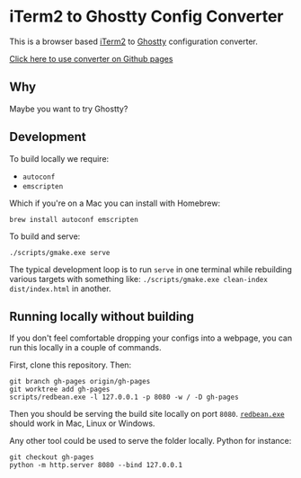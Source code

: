 # iTerm2 to Ghostty Config Converter

This is a browser based [iTerm2](https://iterm2.com/) to
[Ghostty](https://ghostty.org/) configuration converter.

[Click here to use converter on Github
pages](https://moshen.github.io/iTerm2-to-Ghostty-Config-Converter/)

## Why

Maybe you want to try Ghostty?

## Development

To build locally we require:

- `autoconf`
- `emscripten`

Which if you're on a Mac you can install with Homebrew:

```shell
brew install autoconf emscripten
```

To build and serve:

```shell
./scripts/gmake.exe serve
```

The typical development loop is to run `serve` in one terminal while rebuilding
various targets with something like:
`./scripts/gmake.exe clean-index dist/index.html` in another.

## Running locally without building

If you don't feel comfortable dropping your configs into a webpage, you can run
this locally in a couple of commands.

First, clone this repository. Then:

```shell
git branch gh-pages origin/gh-pages
git worktree add gh-pages
scripts/redbean.exe -l 127.0.0.1 -p 8080 -w / -D gh-pages
```

Then you should be serving the build site locally on port `8080`.
[`redbean.exe`](https://redbean.dev/)
should work in Mac, Linux or Windows.

Any other tool could be used to serve the folder locally. Python for instance:

```shell
git checkout gh-pages
python -m http.server 8080 --bind 127.0.0.1
```
